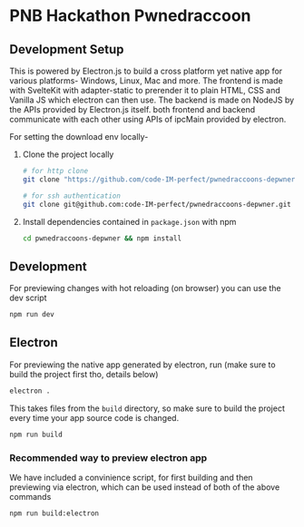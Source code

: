 # PNB Hackathon Pwnedraccoon



## Development Setup

This is powered by Electron.js to build a cross platform yet native app for various platforms- Windows, Linux, Mac and more. The frontend is made with SvelteKit with adapter-static to prerender it to plain HTML, CSS and Vanilla JS which electron can then use. The backend is made on NodeJS by the APIs provided by Electron.js itself. both frontend and backend communicate with each other using APIs of ipcMain provided by electron.

For setting the download env locally-

1. Clone the project locally
   ```sh
   # for http clone
   git clone "https://github.com/code-IM-perfect/pwnedraccoons-depwner.git"
   ```
   ```sh
   # for ssh authentication
   git clone git@github.com:code-IM-perfect/pwnedraccoons-depwner.git
   ```
2. Install dependencies contained in `package.json` with npm
   ```sh
   cd pwnedraccoons-depwner && npm install
   ```

## Development

For previewing changes with hot reloading (on browser) you can use the dev script

```sh
npm run dev
```

## Electron

For previewing the native app generated by electron, run (make sure to build the project first tho, details below)

```sh
electron .
```

This takes files from the `build` directory, so make sure to build the project every time your app source code is changed.

```sh
npm run build
```

### Recommended way to preview electron app

We have included a convinience script, for first building and then previewing via electron, which can be used instead of both of the above commands

```sh
npm run build:electron
```
